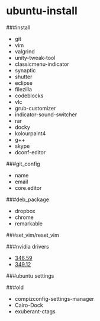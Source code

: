 # ubuntu-install

###install
- git
- vim
- valgrind
- unity-tweak-tool
- classicmenu-indicator
- synaptic
- shutter
- eclipse
- filezilla
- codeblocks
- vlc
- grub-customizer
- indicator-sound-switcher
- rar
- docky
- kolourpaint4
- g++
- skype
- dconf-editor

###git_config
- name
- email
- core.editor

###deb_package
- dropbox
- chrome
- remarkable

###set_vim/reset_vim

###nvidia drivers
- [346.59](http://www.geforce.com.tw/drivers/results/83712) 
- [349.12](http://www.geforce.com.tw/drivers/results/83712) 

###ubuntu settings

###old
- compizconfig-settings-manager
- Cairo-Dock
- exuberant-ctags